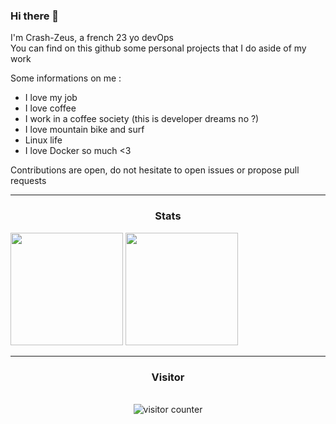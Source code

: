 ### Hi there 👋

I'm Crash-Zeus, a french 23 yo devOps <br/>
You can find on this github some personal projects that I do aside of my work <br/>

Some informations on me :
- I love my job
- I love coffee
- I work in a coffee society (this is developer dreams no ?)
- I love mountain bike and surf
- Linux life
- I love Docker so much <3

<!-- Soon : -->
<!-- - Golang -->
<!-- - Kubernetes -->
<!-- - New project : SSH manager gui build in python (debian packaged) -->
<!-- - Sonarqube -->


Contributions are open, do not hesitate to open issues or propose pull requests

---

### <p align="center">Stats</p>
<div>
  <img height="180em" src="https://github-readme-stats-eight-theta.vercel.app/api?username=Crash-Zeus&show_icons=true&theme=react&include_all_commits=true&locale=fr"/>
  <img height="180em" src="https://github-readme-stats-eight-theta.vercel.app/api/top-langs/?username=Crash-Zeus&layout=compact&langs_count=8&theme=react&locale=fr"/>
</div>


<!-- ---
### <p align="center">Skills</p>
<div>
  <div align="center">
    <img alt="Skills" src="./.img/cpt.png" />
  </div>
</div> -->

---
### <p align="center">Visitor</p>
<br>
<div align="center">
  <img alt="visitor counter" src="https://profile-counter.glitch.me/Times-Z/count.svg" />
</div>

